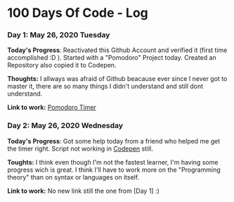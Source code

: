 # 100 Days Of Code - Log

### Day 1: May 26, 2020 Tuesday

**Today's Progress**: Reactivated this Github Account and verified it (first time accomplished :D ). Started with a "Pomodoro" Project today. Created an Repository also copied it to Codepen. 

**Thoughts:** I allways was afraid of Github beacause ever since I never got to master it, there are so many things I didn't understand and still dont understand. 

**Link to work:** [Pomodoro Timer](https://github.com/DavidMotz/PomodoroTimer)


### Day 2: May 26, 2020 Wednesday

**Today's Progress**: Got some help today from a friend who helped me get the timer right. Script not working in [Codepen](https://codepen.io/dmotzparis/pen/gOayEMR) still.

**Toughts:** I think even though I'm not the fastest learner, I'm having some progress wich is great. I think I'll have to work more on the "Programming theory" than on syntax or languages on itself.

**Link to work:** No new link still the one from [Day 1] :)
